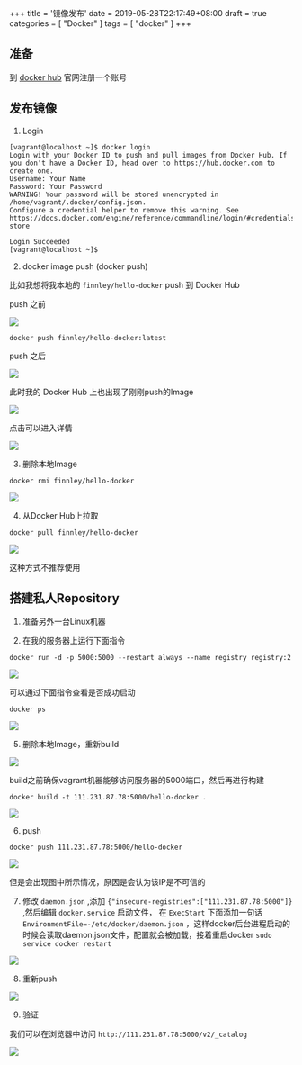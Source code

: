 +++
title = '镜像发布'
date = 2019-05-28T22:17:49+08:00
draft = true
categories = [ "Docker" ]
tags = [ "docker" ]
+++

## 准备

到 [docker hub][1] 官网注册一个账号

## 发布镜像

1. Login

```
[vagrant@localhost ~]$ docker login
Login with your Docker ID to push and pull images from Docker Hub. If you don't have a Docker ID, head over to https://hub.docker.com to create one.
Username: Your Name
Password: Your Password
WARNING! Your password will be stored unencrypted in /home/vagrant/.docker/config.json.
Configure a credential helper to remove this warning. See
https://docs.docker.com/engine/reference/commandline/login/#credentials-store

Login Succeeded
[vagrant@localhost ~]$
```

<!-- more -->

2. docker image push (docker push)

比如我想将我本地的 `finnley/hello-docker` push 到 Docker Hub

push 之前

![](/images/docker/221.png)

```
docker push finnley/hello-docker:latest
```

push 之后

![](/images/docker/165.png)

此时我的 Docker Hub 上也出现了刚刚push的Image

![](/images/docker/166.png)

点击可以进入详情

![](/images/docker/167.png)

3. 删除本地Image

```
docker rmi finnley/hello-docker
```

![](/docker/168.png)

4. 从Docker Hub上拉取

```
docker pull finnley/hello-docker
```

![](/images/docker/169.png)

这种方式不推荐使用

## 搭建私人Repository

1. 准备另外一台Linux机器

2. 在我的服务器上运行下面指令

```
docker run -d -p 5000:5000 --restart always --name registry registry:2
```

![](/images/docker/170.png)

可以通过下面指令查看是否成功启动

```
docker ps
```

![](/images/docker/171.png)

5. 删除本地Image，重新build

![](/images/docker/172.png)

build之前确保vagrant机器能够访问服务器的5000端口，然后再进行构建

```
docker build -t 111.231.87.78:5000/hello-docker .
```

![](/images/docker/173.png)

6. push

```
docker push 111.231.87.78:5000/hello-docker
```

![](/images/docker/174.png)

但是会出现图中所示情况，原因是会认为该IP是不可信的

7. 修改 `daemon.json` ,添加 `{"insecure-registries":["111.231.87.78:5000"]}` ,然后编辑 `docker.service` 启动文件， 在 `ExecStart` 下面添加一句话 `EnvironmentFile=-/etc/docker/daemon.json` ，这样docker后台进程启动的时候会读取daemon.json文件，配置就会被加载，接着重启docker `sudo service docker restart`

![](/images/docker/175.png)

8. 重新push

![](/images/docker/176.png)

9. 验证

我们可以在浏览器中访问 `http://111.231.87.78:5000/v2/_catalog`

![](/images/docker/177.png)

[1]: https://hub.docker.com/